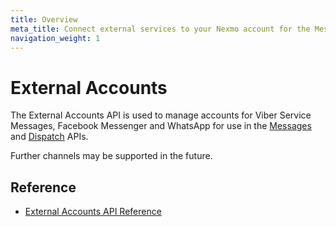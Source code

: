 ```yaml
---
title: Overview
meta_title: Connect external services to your Nexmo account for the Messages API
navigation_weight: 1
---
```


# External Accounts

The External Accounts API is used to manage accounts for Viber Service Messages, Facebook Messenger and WhatsApp for use in the [Messages](/messages/overview) and [Dispatch](/dispatch/overview) APIs.

Further channels may be supported in the future.

## Reference

* [External Accounts API Reference](/api/external-accounts)
